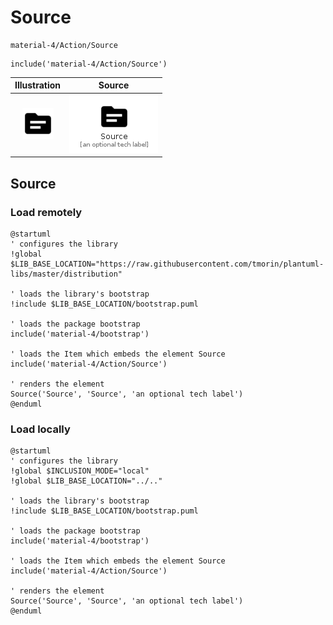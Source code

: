# Source


```text
material-4/Action/Source
```

```text
include('material-4/Action/Source')
```



| Illustration | Source |
| :---: | :---: |
| ![illustration for Illustration](../../material-4/Action/Source.png) | ![illustration for Source](../../material-4/Action/Source.Local.png) |




## Source

### Load remotely
```plantuml
@startuml
' configures the library
!global $LIB_BASE_LOCATION="https://raw.githubusercontent.com/tmorin/plantuml-libs/master/distribution"

' loads the library's bootstrap
!include $LIB_BASE_LOCATION/bootstrap.puml

' loads the package bootstrap
include('material-4/bootstrap')

' loads the Item which embeds the element Source
include('material-4/Action/Source')

' renders the element
Source('Source', 'Source', 'an optional tech label')
@enduml
```

### Load locally
```plantuml
@startuml
' configures the library
!global $INCLUSION_MODE="local"
!global $LIB_BASE_LOCATION="../.."

' loads the library's bootstrap
!include $LIB_BASE_LOCATION/bootstrap.puml

' loads the package bootstrap
include('material-4/bootstrap')

' loads the Item which embeds the element Source
include('material-4/Action/Source')

' renders the element
Source('Source', 'Source', 'an optional tech label')
@enduml
```

